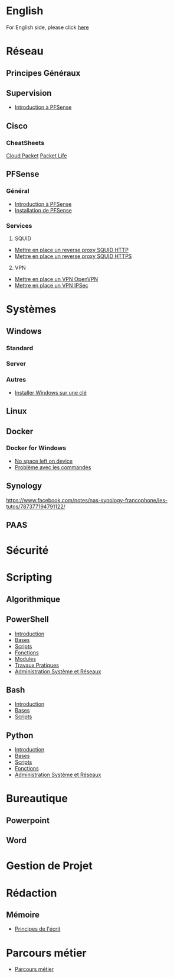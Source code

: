 <!-- TITLE: Accueil -->
<!-- SUBTITLE: Page d'accueil pour les articles en français -->
# English
 For English side, please click   [here](http://wiki.maximegy.ovh/english/home)
# Réseau
## Principes Généraux
## Supervision
* [Introduction à PFSense](http://wiki.maximegy.ovh/french/reseau/supervision)

## Cisco
### CheatSheets
[Cloud Packet](http://cloudpacket.net/cheat-sheets.html)
[Packet Life](http://packetlife.net/library/cheat-sheets/)
## PFSense
### Général
* [Introduction à PFSense](http://wiki.maximegy.ovh/french/reseau/pfsense/introduction-a-pfsense)
* [Installation de PFSense](http://wiki.maximegy.ovh/french/reseau/pfsense/installation-de-pfsense)
### Services
1. SQUID
* [Mettre en place un reverse proxy SQUID HTTP](http://wiki.maximegy.ovh/french/reseau/pfsense/mettre-en-place-un-reverse-proxy-squid-http)
* [Mettre en place un reverse proxy SQUID HTTPS](http://wiki.maximegy.ovh/french/reseau/pfsense/mettre-en-place-un-reverse-proxy-squid-https)
2. VPN
* [Mettre en place un VPN OpenVPN](http://wiki.maximegy.ovh/french/reseau/pfsense/mettre-en-place-un-vpn-openvpn)
* [Mettre en place un VPN IPSec](http://wiki.maximegy.ovh/french/reseau/pfsense/mettre-en-place-un-vpn-ipsec)
# Systèmes
## Windows
### Standard
### Server

### Autres
* [Installer Windows sur une clé](https://www.01net.com/astuces/comment-installer-windows-sur-une-cle-usb-pour-l-utiliser-sur-n-importe-quel-pc-1587476.html?fbclid=IwAR1cQzHJGLFwcwxGshLsVfojqEDK5zZNcZhYaKcC5m5DzBV1yqN6UXU0Kow#utm_medium=Social&Xtor=CS2-123463&utm_source=Facebook&Echobox=1545235848)
## Linux
## Docker
### Docker for Windows
* [No space left on device](http://wiki.maximegy.ovh/french/systemes/docker/docker-for-windows/no-space-left-on-device)
* [Problème avec les commandes](http://wiki.maximegy.ovh/french/systemes/docker/docker-for-windows/path-problem)

## Synology
https://www.facebook.com/notes/nas-synology-francophone/les-tutos/787377194791122/
## PAAS
# Sécurité
# Scripting
## Algorithmique

## PowerShell
* [Introduction](http://wiki.maximegy.ovh/french/scripting/powershell/introduction)
* [Bases](http://wiki.maximegy.ovh/french/scripting/powershell/bases)
* [Scripts](http://wiki.maximegy.ovh/french/scripting/powershell/scripts)
* [Fonctions](http://wiki.maximegy.ovh/french/scripting/powershell/fonctions)
* [Modules](http://wiki.maximegy.ovh/french/scripting/powershell/modules)
* [Travaux Pratiques](http://wiki.maximegy.ovh/french/scripting/powershell/travaux-pratiques)
* [Administration Système et Réseaux](http://wiki.maximegy.ovh/french/scripting/powershell/administration)

## Bash
* [Introduction](http://wiki.maximegy.ovh/french/scripting/bash/introduction)
* [Bases](http://wiki.maximegy.ovh/french/scripting/bash/bases)
* [Scripts](http://wiki.maximegy.ovh/french/scripting/bash/scripts)

## Python
* [Introduction](http://wiki.maximegy.ovh/french/scripting/python/introduction)
* [Bases](http://wiki.maximegy.ovh/french/scripting/python/bases)
* [Scripts](http://wiki.maximegy.ovh/french/scripting/python/scripts)
* [Fonctions](http://wiki.maximegy.ovh/french/scripting/python/fonctions)
* [Administration Système et Réseaux](http://wiki.maximegy.ovh/french/scripting/python/administration)

# Bureautique
## Powerpoint
## Word
# Gestion de Projet
# Rédaction
## Mémoire
* [Principes de l'écrit](http://wiki.maximegy.ovh/french/redaction/memoire/principes-de-lecrit)


# Parcours métier
* [Parcours métier](http://wiki.maximegy.ovh/french/parcours_metier/parcours_metier)